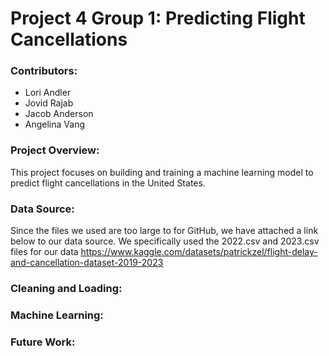 # Project 4 Group 1: Predicting Flight Cancellations

### Contributors:
- Lori Andler
- Jovid Rajab
- Jacob Anderson
- Angelina Vang

### Project Overview:
This project focuses on building and training a machine learning model to predict flight cancellations in the United States. 

### Data Source:
Since the files we used are too large to for GitHub, we have attached a link below to our data source. We specifically used the 2022.csv and 2023.csv files for our data
https://www.kaggle.com/datasets/patrickzel/flight-delay-and-cancellation-dataset-2019-2023 

### Cleaning and Loading:

### Machine Learning:

### Future Work:
